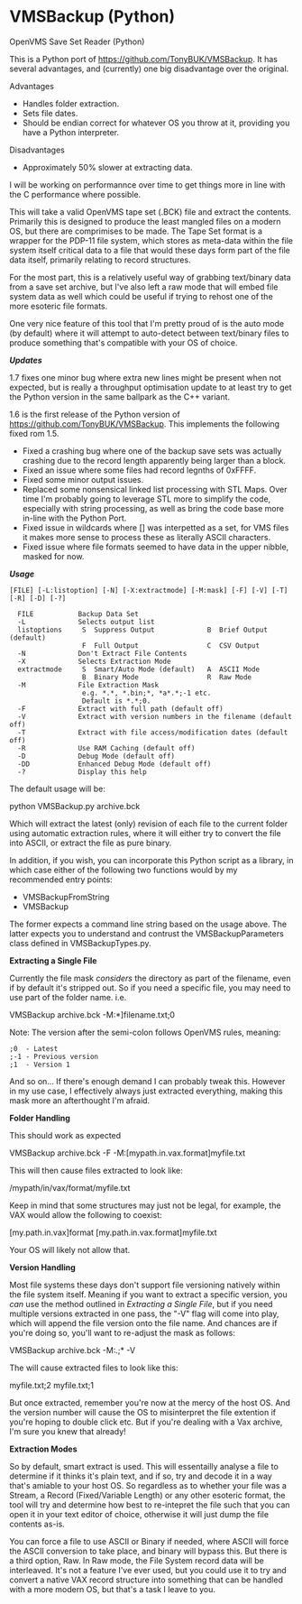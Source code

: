 # VMSBackup (Python)
OpenVMS Save Set Reader (Python)

This is a Python port of https://github.com/TonyBUK/VMSBackup.  It has several advantages, and (currently) one big disadvantage over the original.

Advantages
- Handles folder extraction.
- Sets file dates.
- Should be endian correct for whatever OS you throw at it, providing you have a Python interpreter.

Disadvantages
- Approximately 50% slower at extracting data.

I will be working on performannce over time to get things more in line with the C performance where possible.

This will take a valid OpenVMS tape set (.BCK) file and extract the contents.  Primarily this is designed to produce the least mangled files on a modern OS, but there are comprimises to be made.  The Tape Set format is a wrapper for the PDP-11 file system, which stores as meta-data within the file system itself critical data to a file that would these days form part of the file data itself, primarily relating to record structures.

For the most part, this is a relatively useful way of grabbing text/binary data from a save set archive, but I've also left a raw mode that will embed file system data as well which could be useful if trying to rehost one of the more esoteric file formats.

One very nice feature of this tool that I'm pretty proud of is the auto mode (by default) where it will attempt to auto-detect between text/binary files to produce something that's compatible with your OS of choice.

***Updates***

1.7 fixes one minor bug where extra new lines might be present when not expected, but is really a throughput optimisation update to at least try to get the Python version in the same ballpark as the C++ variant.

1.6 is the first release of the Python version of https://github.com/TonyBUK/VMSBackup.  This implements the following fixed rom 1.5.

- Fixed a crashing bug where one of the backup save sets was actually crashing due to the record length apparently being larger than a block.
- Fixed an issue where some files had record legnths of 0xFFFF.
- Fixed some minor output issues.
- Replaced some nonsensical linked list processing with STL Maps.  Over time I'm probably going to leverage STL more to simplify the code, especially with string processing, as well as bring the code base more in-line with the Python Port.
- Fixed issue in wildcards where [] was interpetted as a set, for VMS files it makes more sense to process these as literally ASCII characters.
- Fixed issue where file formats seemed to have data in the upper nibble, masked for now.


***Usage***

    [FILE] [-L:listoption] [-N] [-X:extractmode] [-M:mask] [-F] [-V] [-T] [-R] [-D] [-?]

      FILE           Backup Data Set
      -L             Selects output list
      listoptions     S  Suppress Output             B  Brief Output (default)
                      F  Full Output                 C  CSV Output
      -N             Don't Extract File Contents
      -X             Selects Extraction Mode
      extractmode     S  Smart/Auto Mode (default)   A  ASCII Mode
                      B  Binary Mode                 R  Raw Mode
      -M             File Extraction Mask
                      e.g. *.*, *.bin;*, *a*.*;-1 etc.
                      Default is *.*;0.
      -F             Extract with full path (default off)
      -V             Extract with version numbers in the filename (default off)
      -T             Extract with file access/modification dates (default off)
      -R             Use RAM Caching (default off)
      -D             Debug Mode (default off)
      -DD            Enhanced Debug Mode (default off)
      -?             Display this help

The default usage will be:

python VMSBackup.py archive.bck

Which will extract the latest (only) revision of each file to the current folder using automatic extraction rules, where it will either try to convert the file into ASCII, or extract the file as pure binary.

In addition, if you wish, you can incorporate this Python script as a library, in which case either of the following two functions would by my recommended entry points:

- VMSBackupFromString
- VMSBackup

The former expects a command line string based on the usage above.  The latter expects you to understand and contrust the VMSBackupParameters class defined in VMSBackupTypes.py.


**Extracting a Single File**

Currently the file mask *considers* the directory as part of the filename, even if by default it's stripped out.  So if you need a specific file, you may need to use part of the folder name.  i.e.

VMSBackup archive.bck -M:*]filename.txt;0

Note: The version after the semi-colon follows OpenVMS rules, meaning:

    ;0  - Latest
    ;-1 - Previous version
    ;1  - Version 1
    
And so on...  If there's enough demand I can probably tweak this.  However in my use case, I effectively always just extracted everything, making this mask more an afterthought I'm afraid.


**Folder Handling**

This should work as expected

VMSBackup archive.bck -F -M:[mypath.in.vax.format]myfile.txt

This will then cause files extracted to look like:

/mypath/in/vax/format/myfile.txt

Keep in mind that some structures may just not be legal, for example, the VAX would allow the following to coexist:

[my.path.in.vax]format
[my.path.in.vax.format]myfile.txt

Your OS will likely not allow that.


**Version Handling**

Most file systems these days don't support file versioning natively within the file system itself.  Meaning if you want to extract a specific version, you *can* use the method outlined in *Extracting a Single File*, but if you need multiple versions extracted in one pass, the "-V" flag will come into play, which will append the file version onto the file name.  And chances are if you're doing so, you'll want to re-adjust the mask as follows:

VMSBackup archive.bck -M:*.*;* -V

The will cause extracted files to look like this:

myfile.txt;2
myfile.txt;1

But once extracted, remember you're now at the mercy of the host OS.  And the version number will cause the OS to misinterpret the file extention if you're hoping to double click etc.  But if you're dealing with a Vax archive, I'm sure you knew that already!


**Extraction Modes**

So by default, smart extract is used.  This will essentailly analyse a file to determine if it thinks it's plain text, and if so, try and decode it in a way that's amiable to your host OS.  So regardless as to whether your file was a Stream, a Record (Fixed/Variable Length) or any other esoteric format, the tool will try and determine how best to re-intepret the file such that you can open it in your text editor of choice, otherwise it will just dump the file contents as-is.

You can force a file to use ASCII or Binary if needed, where ASCII will force the ASCII conversion to take place, and binary will bypass this.  But there is a third option, Raw.  In Raw mode, the File System record data will be interleaved.  It's not a feature I've ever used, but you could use it to try and convert a native VAX record structure into something that can be handled with a more modern OS, but that's a task I leave to you.
